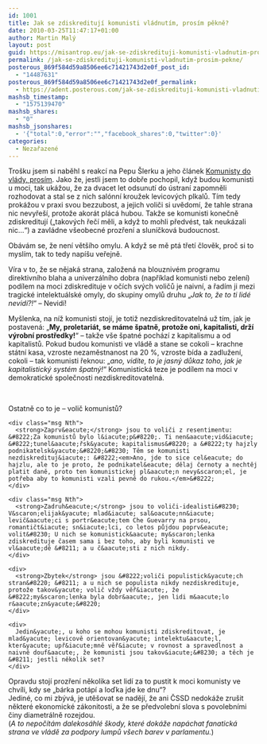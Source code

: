 ```yaml
---
id: 1001
title: Jak se zdiskreditují komunisti vládnutím, prosím pěkně?
date: 2010-03-25T11:47:17+01:00
author: Martin Malý
layout: post
guid: https://misantrop.eu/jak-se-zdiskredituji-komunisti-vladnutim-prosim-pekne/
permalink: /jak-se-zdiskredituji-komunisti-vladnutim-prosim-pekne/
posterous_869f584d59a8506ee6c71421743d2e0f_post_id:
  - "14487631"
posterous_869f584d59a8506ee6c71421743d2e0f_permalink:
  - https://adent.posterous.com/jak-se-zdiskredituji-komunisti-vladnutim-pros
mashsb_timestamp:
  - "1575139470"
mashsb_shares:
  - "0"
mashsb_jsonshares:
  - '{"total":0,"error":"","facebook_shares":0,"twitter":0}'
categories:
  - Nezařazené
---
```

Tro&scaron;ku jsem si naběhl s reakc&iacute; na Pepu &Scaron;lerku a jeho čl&aacute;nek [Komunisty do vl&aacute;dy, pros&iacute;m](https://denikreferendum.cz/clanek/2396-komunisty-do-vlady-prosim). Jako že, jestli jsem to dobře pochopil, když budou komunisti u moci, tak uk&aacute;žou, že za dvacet let odsunut&iacute; do &uacute;stran&iacute; zapomněli rozhodovat a stal se z nich sal&oacute;nn&iacute; kroužek levicov&yacute;ch plkalů. T&iacute;m tedy prok&aacute;žou v praxi svou bezzubost, a jejich voliči si uvědom&iacute;, že tahle strana nic nevyře&scaron;&iacute;, protože akor&aacute;t pl&aacute;c&aacute; hubou. Takže se komunisti konečně zdiskredituj&iacute; (&#8222;takov&yacute;ch řeč&iacute; měli, a když to mohli předv&eacute;st, tak neuk&aacute;zali nic&#8230;&#8220;) a zavl&aacute;dne v&scaron;eobecn&eacute; prozřen&iacute; a slun&iacute;čkov&aacute; budoucnost.

Ob&aacute;v&aacute;m se, že nen&iacute; vět&scaron;&iacute;ho omylu. A když se mě pt&aacute; třet&iacute; člověk, proč si to mysl&iacute;m, tak to tedy nap&iacute;&scaron;u veřejně.

V&iacute;ra v to, že se nějak&aacute; strana, založen&aacute; na blouzniv&eacute;m programu direktivn&iacute;ho blaha a univerz&aacute;ln&iacute;ho dobra (např&iacute;klad komunisti nebo zelen&iacute;) pod&iacute;lem na moci zdiskredituje v oč&iacute;ch sv&yacute;ch voličů je naivn&iacute;, a řad&iacute;m ji mezi tragick&eacute; intelektu&aacute;lsk&eacute; omyly, do skupiny omylů druhu &#8222;_Jak to, že to ti lid&eacute; nevid&iacute;?!_&#8220; &#8211; Nevid&iacute;!

My&scaron;lenka, na n&iacute;ž komunisti stoj&iacute;, je totiž nezdiskreditovateln&aacute; už t&iacute;m, jak je postaven&aacute;: &#8222;**My, proletari&aacute;t, se m&aacute;me &scaron;patně, protože oni, kapitalisti, drž&iacute; v&yacute;robn&iacute; prostředky!**&#8220; &#8211; takže v&scaron;e &scaron;patn&eacute; poch&aacute;z&iacute; z kapitalismu a od kapitalistů. Pokud budou komunisti ve vl&aacute;dě a stane se cokoli &#8211; krachne st&aacute;tn&iacute; kasa, vzroste nezaměstnanost na 20 %, vzroste b&iacute;da a zadlužen&iacute;, cokoli &#8211; tak komunisti řeknou: &#8222;_ano, vid&iacute;te, to je jasn&yacute; důkaz toho, jak je kapitalistick&yacute; syst&eacute;m &scaron;patn&yacute;!_&#8220; Komunistick&aacute; teze je pod&iacute;lem na moci v demokratick&eacute; společnosti nezdiskreditovateln&aacute;.

&nbsp;

<div>
  <div class="chat out">
    <div class="msg 1st">
      Ostatně co to je &#8211; volič komunistů?
    </div>
    
    <div class="msg Nth">
      <strong>Zaprv&eacute;</strong> jsou to voliči z resentimentu: &#8222;Za komunistů bylo l&iacute;p&#8220;. Ti nen&aacute;vid&iacute; &#8222;tunel&aacute;řsk&yacute; kapitalismus&#8220; a &#8222;ty hajzly podnikatelsk&yacute;&#8220;&#8230; Těm se komunisti nezdiskredituj&iacute;: &#8222;<em>Ano, jde to sice cel&eacute; do hajzlu, ale to je proto, že podnikatel&eacute; dělaj černoty a nechtěj platit daně, proto ten komunistickej pl&aacute;n nevy&scaron;el, je potřeba aby to komunisti vzali pevně do rukou.</em>&#8222;
    </div>
    
    <div class="msg Nth">
      <strong>Zadruh&eacute;</strong> jsou to voliči-idealisti&#8230; V&scaron;elijak&yacute; mlad&iacute; sal&oacute;nn&iacute; levič&aacute;ci s portr&eacute;tem Che Guevarry na prsou, romantičt&iacute; sn&iacute;lci, co letos půjdou poprv&eacute; volit&#8230; U nich se komunistick&aacute; my&scaron;lenka zdiskredituje časem sama i bez toho, aby byli komunisti ve vl&aacute;dě &#8211; a u č&aacute;sti z nich nikdy.
    </div>
    
    <div>
      <strong>Zbytek</strong> jsou &#8222;voliči populistick&yacute;ch stran&#8220; &#8211; a u nich se populista nikdy nezdiskredituje, protože takov&yacute; volič vždy věř&iacute;, že &#8222;my&scaron;lenka byla dobr&aacute;, jen lidi m&aacute;lo r&aacute;zn&yacute;&#8220;
    </div>
    
    <div>
      Jedin&yacute;, u koho se mohou komunisti zdiskreditovat, je mlad&yacute; levicově orientovan&yacute; intelektu&aacute;l, kter&yacute; upř&iacute;mně věř&iacute; v rovnost a spravedlnost a naivně douf&aacute;, že komunisti jsou takov&iacute;&#8230; a těch je &#8211; jestli několik set?
    </div>
  </div>
  
  <div>
    Opravdu stoj&iacute; prozřen&iacute; několika set lid&iacute; za to pustit k moci komunisty ve chv&iacute;li, kdy se &#8222;b&aacute;rka pot&aacute;p&iacute; a loďka jde ke dnu&#8220;?
  </div>
</div>

<div>
  Jedin&eacute;, co mi zb&yacute;v&aacute;, je utě&scaron;ovat se naděj&iacute;, že ani ČSSD nedok&aacute;že zru&scaron;it někter&eacute; ekonomick&eacute; z&aacute;konitosti, a že se předvolebn&iacute; slova s povolebn&iacute;mi činy diametr&aacute;lně rozejdou.
</div>

<div>
  (<em>A to nepoč&iacute;t&aacute;m dalekos&aacute;hl&eacute; &scaron;kody, kter&eacute; dok&aacute;že nap&aacute;chat fanatick&aacute; strana ve vl&aacute;dě za podpory lumpů v&scaron;ech barev v parlamentu.</em>)
</div>